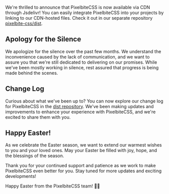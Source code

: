 We're thrilled to announce that PixelbiteCSS is now available via CDN through Jsdelivr! You can easily integrate PixelbiteCSS into your projects by linking to our CDN-hosted files. Check it out in our separate repository [pixelbite-css/dist](https://github.com/pixelbite-css/dist).

## Apology for the Silence
We apologize for the silence over the past few months. We understand the inconvenience caused by the lack of communication, and we want to assure you that we're still dedicated to delivering on our promises. While we've been mostly working in silence, rest assured that progress is being made behind the scenes.

## Change Log
Curious about what we've been up to? You can now explore our change log for PixelbiteCSS in the [dist repository](https://github.com/pixelbite-css/dist/changelog). We've been making updates and improvements to enhance your experience with PixelbiteCSS, and we're excited to share them with you.

## Happy Easter!
As we celebrate the Easter season, we want to extend our warmest wishes to you and your loved ones. May your Easter be filled with joy, hope, and the blessings of the season.

Thank you for your continued support and patience as we work to make PixelbiteCSS even better for you. Stay tuned for more updates and exciting developments!

Happy Easter from the PixelbiteCSS team! 🐰🌷
